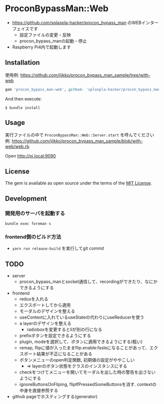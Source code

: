 # ProconBypassMan::Web
*  https://github.com/splaspla-hacker/procon_bypass_man のWEBインターフェイスです
    * 設定ファイルの変更・反映
    * procon_bypass_manの起動・停止
* Raspberry Pi4内で起動します

## Installation
使用例: https://github.com/jiikko/procon_bypass_man_sample/tree/with-web

```ruby
gem 'procon_bypass_man-web', github: 'splaspla-hacker/procon_bypass_man-web'
```

And then execute:

    $ bundle install

## Usage
実行ファイルの中で `ProconBypassMan::Web::Server.start` を呼んでください  
例: https://github.com/jiikko/procon_bypass_man_sample/blob/with-web/web.rb  

Open http://pi.local:9090

## License

The gem is available as open source under the terms of the [MIT License](https://opensource.org/licenses/MIT).

## Development
### 開発用のサーバを起動する
`bundle exec foreman s`

### frontend側のビルド方法
* `yarn run release-build` を実行してgit commit

## TODO
* server
    * procon_bypass_manとsocket通信して、recordingができたり、なにかできるようにする
* frontend
    * reduxを入れる
    * エクスポートしてから適用
    * モーダルのデザインを整える
    * useContextに入れているuseStateの代わりにuseReducerを使う
    * a layerのデザインを整える
        * radioboxを変更するとliが別の行になる
    * prefixボタンを設定できるようにする
    * plugin, modeを選択して、ボタンに適用できるようにする(粗い)
    * remap, flipに値が入ったままflip.enable:fasleになることがあって、エクスポート結果が不正になることがある
    * ボタンメニューのopen判定関数, 初期値の設定がややこしい
        * => layerのボタン状態をクラスのインスタンスにする
    * checkをつけてメニューを開いてモーダルを出した時の警告を出さないようにする
    * ignoreButtonsOnFliping, flipIfPressedSomeButtonsを消す. contextの中身を直接参照する
* github pageでホスティングする(generator)
